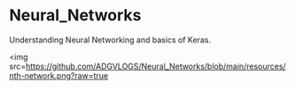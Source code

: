 # Neural_Networks
Understanding Neural Networking and basics of Keras.

<img src=https://github.com/ADGVLOGS/Neural_Networks/blob/main/resources/nth-network.png?raw=true </img>
